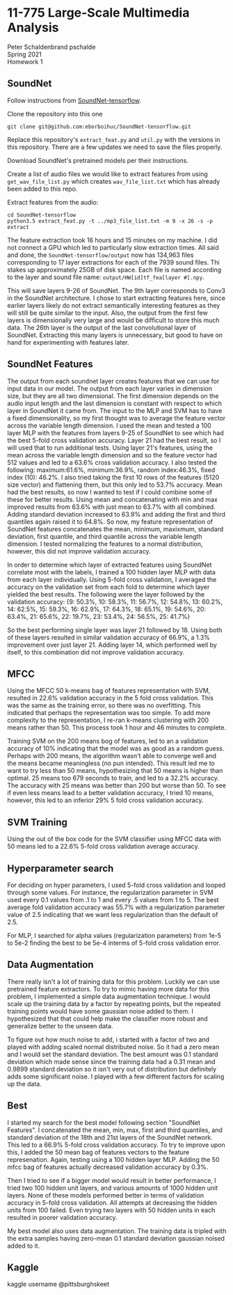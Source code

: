 # 11-775 Large-Scale Multimedia Analysis

Peter Schaldenbrand pschalde<br/>
Spring 2021<br/>
Homework 1


## SoundNet

Follow instructions from [SoundNet-tensorflow](https://github.com/eborboihuc/SoundNet-tensorflow).

Clone the repository into this one

```
git clone git@github.com:eborboihuc/SoundNet-tensorflow.git
```

Replace this repository's ```extract_feat.py``` and ```util.py``` with the versions in this repository.  There are a few updates we need to save the files properly.

Download SoundNet's pretrained models per their instructions.

Create a list of audio files we would like to extract features from using ```get_wav_file_list.py``` which creates ```wav_file_list.txt``` which has already been added to this repo.

Extract features from the audio:

```
cd SoundNet-tensorflow
python3.5 extract_feat.py -t ../mp3_file_list.txt -m 9 -x 26 -s -p extract
```

The feature extraction took 16 hours and 15 minutes on my machine.  I did not connect a GPU which led to particularly slow extraction times.  All said and done, the ```SoundNet-tensorflow/output``` now has 134,963 files corresponding to 17 layer extractions for each of the 7939 sound files. Thi stakes up approximately 25GB of disk space.  Each file is named according to the layer and sound file name: ```output/HW[id]tf_fea[layer #].npy```.

This will save layers 9-26 of SoundNet.  The 9th layer corresponds to Conv3 in the SoundNet architecture.  I chose to start extracting features here, since earlier layers likely do not extract semantically interesting features as they will still be quite similar to the input.  Also, the output from the first few layers is dimensionally very large and would be difficult to store this much data.  The 26th layer is the output of the last convolutional layer of SoundNet.  Extracting this many layers is unnecessary, but good to have on hand for experimenting with features later.

## SoundNet Features

The output from each soundnet layer creates features that we can use for input data in our model.  The output from each layer varies in dimension size, but they are all two dimensional.  The first dimension depends on the audio input length and the last dimension is constant with respect to which layer in SoundNet it came from.  The input to the MLP and SVM has to have a fixed dimensionality, so my first thought was to average the feature vector across the variable length dimension.  I used the mean and tested a 100 layer MLP with the features from layers 9-25 of SoundNet to see which had the best 5-fold cross validation accuracy. Layer 21 had the best result, so I will used that to run additional tests.  Using layer 21's features, using the mean across the variable length dimension and so the feature vector had 512 values and led to a 63.6% cross validation accuracy.  I also tested the following: maximum:61.6%, minimum:36.9%, random index:46.3%, fixed index (10): 46.2%.  I also tried taking the first 10 rows of the features (5120 size vector) and flattening them, but this only led to 53.7% accuracy.  Mean had the best results, so now I wanted to test if I could combine some of these for better results.  Using mean and concatenating with min and max improved results from 63.6% with just mean to 63.7% with all combined.  Adding standard deviation increased to 63.9% and adding the first and third quantiles again raised it to 64.8%.  So now, my feature representation of SoundNet features concatenates the mean, minimum, maxixmum, standard deviation, first quantile, and third quantile across the variable length dimension.  I tested normalizing the features to a normal distribution, however, this did not improve validation accuracy.

In order to determine which layer of extracted features using SoundNet correlate most with the labels, I trained a 100 hidden layer MLP with data from each layer individually.  Using 5-fold cross validation, I averaged the accuracy on the validation set from each fold to determine which layer yielded the best results.  The following were the layer followed by the validation accuracy: {9: 50.3%, 10: 58.3%, 11: 56.7%, 12: 54.8%, 13: 60.2%, 14: 62.5%, 15: 59.3%, 16: 62.9%, 17: 64.3%, 18: 65.1%, 19: 54.6%, 20: 63.4%, 21: 65.6%, 22: 19.7%, 23: 53.4%, 24: 56.5%, 25: 41.7%}

So the best performing single layer was layer 21 followed by 18.  Using both of these layers resulted in similar validation accuracy of 66.9%, a 1.3% improvement over just layer 21.  Adding layer 14, which performed well by itself, to this combination did not improve validation accuracy.

## MFCC

Using the MFCC 50 k-means bag of features representation with SVM, resulted in 22.6% validation accuracy in the 5 fold cross validation.  This was the same as the training error, so there was no overfitting.  This indicated that perhaps the representation was too simple.  To add more complexity to the representation, I re-ran k-means clustering with 200 means rather than 50.  This process took 1 hour and 46 minutes to complete.

Training SVM on the 200 means bog of features, led to an a validation accuracy of 10% indicating that the model was as good as a random guess.  Perhaps with 200 means, the algorithm wasn't able to converge well and the means became meaningless (no pun intended).  This result led me to want to try less than 50 means, hypothesizing that 50 means is higher than optimal.  25 means too 679 seconds to train, and led to a 32.2% accuracy.  The accuracy with 25 means was better than 200 but worse than 50. To see if even less means lead to a better validation accuracy, I tried 10 means, however, this led to an inferior 29% 5 fold cross validation accuracy.

## SVM Training

Using the out of the box code for the SVM classifier using MFCC data with 50 means led to a 22.6% 5-fold cross validation average accuracy. 

## Hyperparameter search

For deciding on hyper parameters, I used 5-fold cross validation and looped through some values.  For instance, the regularization parameter in SVM used every 0.1 values from .1 to 1 and every .5 values from 1 to 5.  The best average fold validation accuracy was 55.7% with a regularization parameter value of 2.5 indicating that we want less regularization than the default of 2.5.

For MLP, I searched for alpha values (regularization parameters) from 1e-5 to 5e-2 finding the best to be 5e-4 interms of 5-fold cross validation error.

## Data Augmentation

There really isn't a lot of training data for this problem.  Luckily we can use pretrained feature extractors.  To try to mimic having more data for this problem, I implemented a simple data augmentation technique.  I would scale up the training data by a factor by repeating points, but the repeated training points would have some gaussian noise added to them.  I hypothesized that that could help make the classifier more robust and generalize better to the unseen data.

To figure out how much noise to add, i started with a factor of two and played with adding scaled normal distributed noise.  So it had a zero mean and I would set the standard deviation. The best amount was 0.1 standard deviation which made sense since the training data had a 0.31 mean and 0.9899 standard deviation so it isn't very out of distribution but definitely adds some significant noise.  I played with a few different factors for scaling up the data.

## Best

I started my search for the best model following section "SoundNet Features".  I concatenated the mean, min, max, first and third quantiles, and standard deviation of the 18th and 21st layers of the SoundNet network.  This led to a 66.9% 5-fold cross validation accuracy.  To try to improve upon this, I added the 50 mean bag of features vectors to the feature represenation.  Again, testing using a 100 hidden layer MLP. Adding the 50 mfcc bag of features actually decreased validation accuracy by 0.3%.

Then I tried to see if a bigger model would result in better performance, I tried two 100 hidden unit layers, and various amounts of 1000 hidden unit layers.  None of these models performed better in terms of validation accuracy in 5-fold cross validation.  All attempts at decreasing the hidden units from 100 failed. Even trying two layers with 50 hidden units in each resulted in poorer validation accuracy.

My best model also uses data augmentation.  The training data is tripled with the extra samples having zero-mean 0.1 standard deviation gaussian noised added to it.

## Kaggle

kaggle username @pittsburghskeet